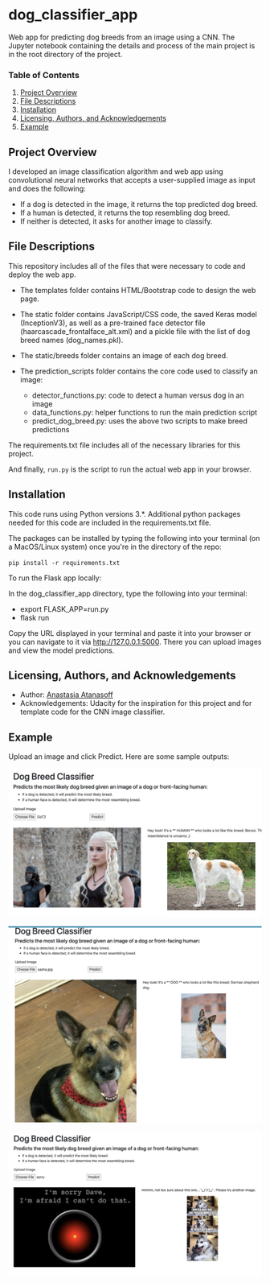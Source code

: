 # dog_classifier_app

Web app for predicting dog breeds from an image using a CNN. The Jupyter notebook containing the details and process of the main project is in the root directory of the project.

### Table of Contents

1. [Project Overview](#overview)
2. [File Descriptions](#files)
3. [Installation](#installation)
4. [Licensing, Authors, and Acknowledgements](#licensing)
5. [Example](#example)


## Project Overview <a name="overview"></a>
I developed an image classification algorithm and web app using convolutional neural networks that accepts a user-supplied image as input and does the following:
* If a dog is detected in the image, it returns the top predicted dog breed.
* If a human is detected, it returns the top resembling dog breed.
* If neither is detected, it asks for another image to classify.


## File Descriptions <a name="files"></a>
This repository includes all of the files that were necessary to code and deploy the web app.

- The templates folder contains HTML/Bootstrap code to design the web page.

- The static folder contains JavaScript/CSS code, the saved Keras model (InceptionV3), as well as a pre-trained face detector file (haarcascade_frontalface_alt.xml) and a pickle file with the list of dog breed names (dog_names.pkl).

- The static/breeds folder contains an image of each dog breed.

- The prediction_scripts folder contains the core code used to classify an image:
	- detector_functions.py: code to detect a human versus dog in an image
	- data_functions.py: helper functions to run the main prediction script
	- predict_dog_breed.py: uses the above two scripts to make breed predictions

The requirements.txt file includes all of the necessary libraries for this project.

And finally, `run.py` is the script to run the actual web app in your browser.


## Installation <a name="installation"></a>
This code runs using Python versions 3.\*. Additional python packages needed for this code are included in the requirements.txt file.

The packages can be installed by typing the following into your terminal (on a MacOS/Linux system) once you're in the directory of the repo:

`pip install -r requirements.txt`

To run the Flask app locally:

In the dog_classifier_app directory, type the following into your terminal:
- export FLASK_APP=run.py
- flask run

Copy the URL displayed in your terminal and paste it into your browser or you can navigate to it via http://127.0.0.1:5000. There you can upload images and view the model predictions.


## Licensing, Authors, and Acknowledgements <a name="licensing"></a>

* Author: [Anastasia Atanasoff](https://github.com/atanasoffa)
* Acknowledgements: Udacity for the inspiration for this project and for template code for the CNN image classifier.


## Example <a name="example"></a>
Upload an image and click Predict. Here are some sample outputs:

![Sample Input1](static/img/sample_output1.png)

![Sample Input2](static/img/sample_output2.png)

![Sample Input3](static/img/sample_output3.png)
